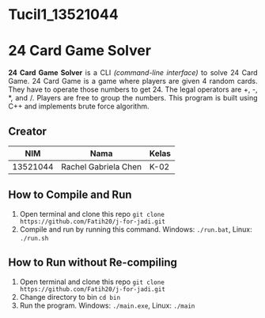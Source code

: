 # Tucil1_13521044
# 24 Card Game Solver
<p align = "justify"> <b>24 Card Game Solver</b> is a CLI <i>(command-line interface)</i> to solve 24 Card Game. 24 Card Game is a game where players are given 4 random cards. They have to operate those numbers to get 24. The legal operators are +, -, *, and /. Players are free to group the numbers. This program is built using C++ and implements brute force algorithm. </p>

## Creator
| NIM      | Nama                    | Kelas                                                                                                                                                                                                               |
|----------|-------------------------|--------------------------------------------------------------------------------------------------------------------------------------------------------------------------------------------------------------------------------|
| 13521044 | Rachel Gabriela Chen    | K-02                                                              |


## How to Compile and Run
1. Open terminal and clone this repo ``git clone https://github.com/Fatih20/j-for-jadi.git``
2. Compile and run by running this command. Windows: ``./run.bat``, Linux: ``./run.sh``

## How to Run without Re-compiling
1. Open terminal and clone this repo ``git clone https://github.com/Fatih20/j-for-jadi.git``
2. Change directory to bin ``cd bin``
2. Run the program. Windows: ``./main.exe``, Linux: ``./main``


